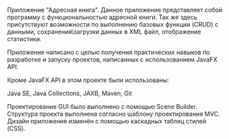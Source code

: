 Приложение "Адресная книга".
Данное приложение представляет собой программу с функциональностью адресной книги.
Так же здесь присутствуют возможности по выполнению базовых функции (CRUD) с данными,
сохранения\загрузки данных в XML файл,
отображение статистики.

Приложение написано с целью получения практических навыков по разработке и запуску проектов,
написанных с использованием JavaFX API. 

Кроме JavaFX API в этом проекте были использованы:

Java SE, Java Collections, JAXB, Maven, Git

Проектирование GUI было выполнено с помощью Scene Builder.
Структура проекта выполнена согласно шаблону проектирования MVC.
Дизайн приложения изменён с помощью каскадных таблиц стилей (CSS).
